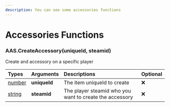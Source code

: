```yaml
---
description: You can see some accessories functions
---
```

# Accessories Functions

### AAS.CreateAccessory(uniqueId, steamid)
Create and accessory on a specific player

| Types | Arguments | Descriptions | Optional |
| :--- | :--- | :--- | :--- |
| [number](https://www.lua.org/pil/2.3.html) | **uniqueId** | The item uniqueId to create | ❌ |
| [string](https://www.lua.org/pil/2.4.html) | **steamid** | The player steamid who you want to create the accessory | ❌ |